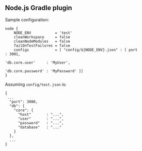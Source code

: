 Node.js Gradle plugin
----------------------

Sample configuration:

    node {
        NODE_ENV           = 'test'
        cleanWorkspace     = false
        cleanNodeModules   = false
        failOnTestFailures = false
        configs            = [ "config/${NODE_ENV}.json" : [ port               : 3001,
                                                             'db.core.user'     : 'MyUser',
                                                             'db.core.password' : 'MyPassword' ]]
    }

Assuming `config/test.json` is:

    {
     ...
      "port": 3000,
      "db": {
        "core": {
          "host"       : "...",
          "user"       : "...",
          "password"   : "...",
          "database"   : "..."
        }
      },
      ...
    }
